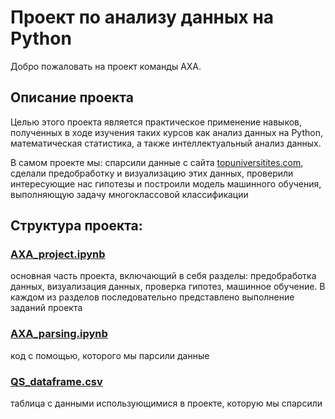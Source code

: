 # Проект по анализу данных на Python
Добро пожаловать на проект команды АХА.
## Описание проекта

Целью этого проекта является практическое применение навыков, полученных в ходе изучения таких курсов как анализ данных на Python, математическая статистика, а также интеллектуальный анализ данных.
 
В самом проекте мы: спарсили данные с сайта [topuniversitites.com](https://www.topuniversities.com/university-rankings/world-university-rankings/2023?qs_qp=topnav), сделали предобработку и визуализацию этих данных, проверили интересующие нас гипотезы и построили модель машинного обучения, выполняющую задачу многоклассовой классификации

## Cтруктура проекта:
### [AXA_project.ipynb](ссылка)
основная часть проекта, включающий в себя разделы: предобработка данных, визуализация данных, проверка гипотез, машинное обучение. В каждом из разделов последовательно представлено выполнение заданий проекта
### [AXA_parsing.ipynb](url)
код с помощью, которого мы парсили данные
### [QS_dataframe.csv](https://github.com/artsyyyy/python_project_AXA/blob/main/QS_dataframe.csv) 
таблица с данными использующимися в проекте, которую мы спарсили


